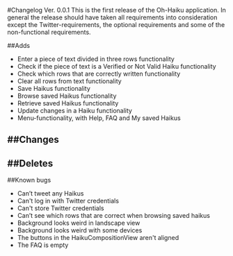 #Changelog Ver. 0.0.1
This is the first release of the Oh-Haiku application. In general the release should have taken all requirements into consideration except the Twitter-requirements, the optional requirements and some of the non-functional requirements.
 
##Adds

 - Enter a piece of text divided in three rows functionality
 - Check if the piece of text is a Verified or Not Valid Haiku functionality
 - Check which rows that are correctly written functionality
 - Clear all rows from text functionality
 - Save Haikus functionality
 - Browse saved Haikus functionality
 - Retrieve saved Haikus functionality
 - Update changes in a Haiku functionality
 - Menu-functionality, with Help, FAQ and My saved Haikus

##Changes
 -

##Deletes
-

##Known bugs
 - Can’t tweet any Haikus
 - Can't log in with Twitter credentials
 - Can't store Twitter credentials
 - Can’t see which rows that are correct when browsing saved haikus
 - Background looks weird in landscape view
 - Background looks weird with some devices
 - The buttons in the HaikuCompositionView aren't aligned
 - The FAQ is empty

